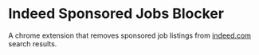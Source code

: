 # Indeed Sponsored Jobs Blocker
A chrome extension that removes sponsored job listings from [indeed.com](https://www.indeed.com/) search results.
